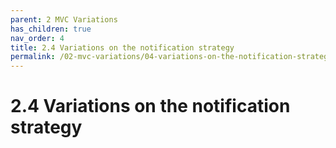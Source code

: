 ```yaml
---
parent: 2 MVC Variations
has_children: true
nav_order: 4
title: 2.4 Variations on the notification strategy
permalink: /02-mvc-variations/04-variations-on-the-notification-strategy/
---
```

# 2.4 Variations on the notification strategy


